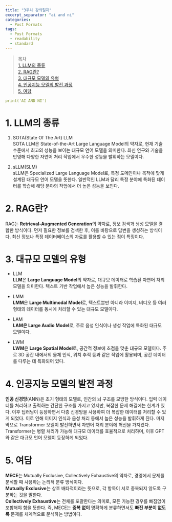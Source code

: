 ```yaml
---
title: "3주차 강의일지"
excerpt_separator: "ai and ni"
categories:
  - Post Formats
tags:
  - Post Formats
  - readability
  - standard
---
```


> 목차  
> [1. LLM의 종류](#1-llm의-종류)  
> [2. RAG란?](#2-rag란)  
> [3. 대규모 모델의 유형](#3-대규모-모델의-유형)  
> [4. 인공지능 모델의 발전 과정](#4-인공지능-모델의-발전-과정)  
> [5. 여담](#5-여담)   


```yaml
print('AI AND NI')
```
  
# 1. LLM의 종류
  1. SOTA(State Of The Art) LLM  
  SOTA LLM은 State-of-the-Art Large Language Model의 약자로, 현재 기술 수준에서 최고의 성능을 보이는 대규모 언어 모델을 의미한다. 최신 연구와 기술을 반영해 다양한 자연어 처리 작업에서 우수한 성능을 발휘하는 모델이다.
 
  2. sLLM(SLM)  
  sLLM은 Specialized Large Language Model로, 특정 도메인이나 목적에 맞게 설계된 대규모 언어 모델을 뜻한다. 일반적인 LLM과 달리 특정 분야에 특화된 데이터를 학습해 해당 분야의 작업에서 더 높은 성능을 보인다.

# 2. RAG란?
  RAG는 **Retrieval-Augmented Generation**의 약자로, 정보 검색과 생성 모델을 결합한 방식이다. 먼저 필요한 정보를 검색한 후, 이를 바탕으로 답변을 생성하는 방식이다. 최신 정보나 특정 데이터베이스의 자료를 활용할 수 있는 점이 특징이다.


# 3. 대규모 모델의 유형
  - LLM  
  **LLM**은 **Large Language Model**의 약자로, 대규모 데이터로 학습된 자연어 처리 모델을 의미한다. 텍스트 기반 작업에서 높은 성능을 발휘한다.  
  
  - LMM  
  **LMM**은 **Large Multimodal Model**로, 텍스트뿐만 아니라 이미지, 비디오 등 여러 형태의 데이터를 동시에 처리할 수 있는 대규모 모델이다.  
  
  - LAM  
  **LAM은 Large Audio Model**로, 주로 음성 인식이나 생성 작업에 특화된 대규모 모델이다.  
  
  - LWM  
  **LWM**은 **Large Spatial Model**로, 공간적 정보에 초점을 맞춘 대규모 모델이다. 주로 3D 공간 내에서의 물체 인식, 위치 추적 등과 같은 작업에 활용되며, 공간 데이터를 다루는 데 특화되어 있다.  

# 4. 인공지능 모델의 발전 과정
**인공 신경망**(ANN)은 초기 형태의 모델로, 인간의 뇌 구조를 모방한 방식이다. 입력 데이터를 처리하고 출력하는 간단한 구조를 가지고 있지만, 복잡한 문제 해결에는 한계가 있다.
이후 딥러닝이 등장하면서 다층 신경망을 사용하여 더 복잡한 데이터를 처리할 수 있게 되었다. 이로 인해 이미지 인식과 음성 처리 등에서 높은 성능을 발휘하게 된다.
마지막으로 Transformer 모델이 발전하면서 자연어 처리 분야에 혁신을 가져왔다. Transformer는 병렬 처리가 가능해 대규모 데이터를 효율적으로 처리하며, 이후 GPT와 같은 대규모 언어 모델이 등장하게 되었다.

# 5. 여담
**MECE**는 Mutually Exclusive, Collectively Exhaustive의 약자로, 경영에서 문제를 분석할 때 사용하는 논리적 분류 방식이다.  
**Mutually Exclusive**는 상호 배타적이라는 뜻으로, 각 항목이 서로 중복되지 않도록 구분하는 것을 말한다.  
**Collectively Exhaustive**는 전체를 포괄한다는 의미로, 모든 가능한 경우를 빠짐없이 포함해야 함을 뜻한다. 즉, MECE는 **중복 없이** 명확하게 분류하면서도 **빠진 부분이 없도록** 문제를 체계적으로 분석하는 방법이다.

